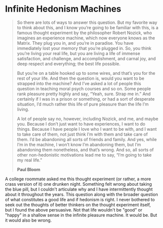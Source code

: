 # Infinite Hedonism Machines

> So there are lots of ways to answer this question. But my favorite way to think about this, and I know you’re going to be familiar with this, is a famous thought experiment by the philosopher Robert Nozick, who imagines an experience machine, which now everyone knows as the Matrix. They plug you in, and you’re in paradise. You have immediately lost your memory that you’re plugged in. So, you think you’re living your real life, but you are living a life of immense satisfaction, and challenge, and accomplishment, and carnal joy, and deep respect and everything; the best life possible.
>
> But you’re on a table hooked up to some wires, and that’s you for the rest of your life. And then the question is, would you want to be strapped into the machine? And I’ve asked a lot of people this question in teaching moral psych courses and so on. Some people rank pleasure pretty highly and say, “Yeah, sure. Strap me in.” And certainly if I was in a prison or something, or had a sort of desperate situation, I’d much rather this life of pure pleasure than the life I’m living.
>
> A lot of people say no, however, including Nozick, and me, and maybe you. Because I don’t just want to have experiences, I want to do things. Because I have people I love who I want to be with, and I want to take care of them, not just think I’m with them and take care of them. I’d be abandoning all sorts of friends and family. And yes, while I’m in the machine, I won’t know I’m abandoning them, but I’m abandoning them nonetheless, and that’s wrong. And so, all sorts of other non-hedonistic motivations lead me to say, “I’m going to take my real life.”
>
> **Paul Bloom**

A college roommate asked me this thought experiment (or rather, a more crass version of it) one drunken night. Something felt wrong about taking the blue pill, but I couldn't articulate why and I have intermittently thought about it throughout the years. This question along with the broader question of what constitutes a good life and if hedonism is right. I never bothered to seek out the thoughts of better thinkers on the thought experiment itself, but I found the above persuasive. Not that life wouldn't be "good" or "happy" in a shallow sense in the infinite pleasure machine. It would be. But it would also be wrong.
